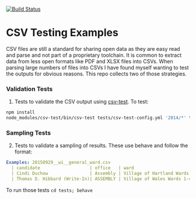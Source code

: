 [![Build Status](https://travis-ci.org/acouch/csv-tests.svg?branch=master)](https://travis-ci.org/acouch/csv-tests)

# CSV Testing Examples 
CSV files are still a standard for sharing open data as they are easy read and parse and not part of a proprietary toolchain. It is common to extract data from less open formats like PDF and XLSX files into CSVs. When parsing large numbers of files into CSVs I have found myself wanting to test the outputs for obvious reasons. This repo collects two of those strategies. 

### Validation Tests

1. Tests to validate the CSV output using <a href="https://github.com/dhcole/csv-test">csv-test</a>. To test:
```bash
npm install
node_modules/csv-test/bin/csv-test tests/csv-test-config.yml '2014/*' tests/csv-test-validators.yml
```
### Sampling Tests

2. Tests to validate a sampling of results. These use behave and follow the format:
```yml
Examples: 20150929__wi__general_ward.csv
  | candidate                   | office   | ward                           | votes  | total |
  | Cindi Duchow                | Assembly | Village of Hartland Wards 1-13 | 117    | 140   |
  | Thomas D. Hibbard (Write-In)| ASSEMBLY | Village of Wales Wards 1-4     | 10     | 106   |
```

To run those tests ``cd tests; behave``  
